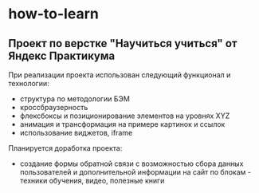 # how-to-learn
## Проект по верстке "Научиться учиться" от Яндекс Практикума

При реализации проекта использован следующий функционал и технологии:
* структура по методологии БЭМ
* кроссбраузерность
* флексбоксы и позиционирование элементов на уровнях XYZ
* анимация и трансформация на примере картинок и ссылок
* использование виджетов, iframe

Планируется доработка проекта:
* создание формы обратной связи с возможностью сбора данных пользователей и дополнительной информации на сайт по блокам - техники обучения, видео, полезные книги

